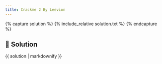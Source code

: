 ```yaml
---
title: Crackme 2 By Leevion
---
```


{% capture solution %}
{% include_relative solution.txt %}
{% endcapture %}

## 📝 Solution

{{ solution | markdownify }}
